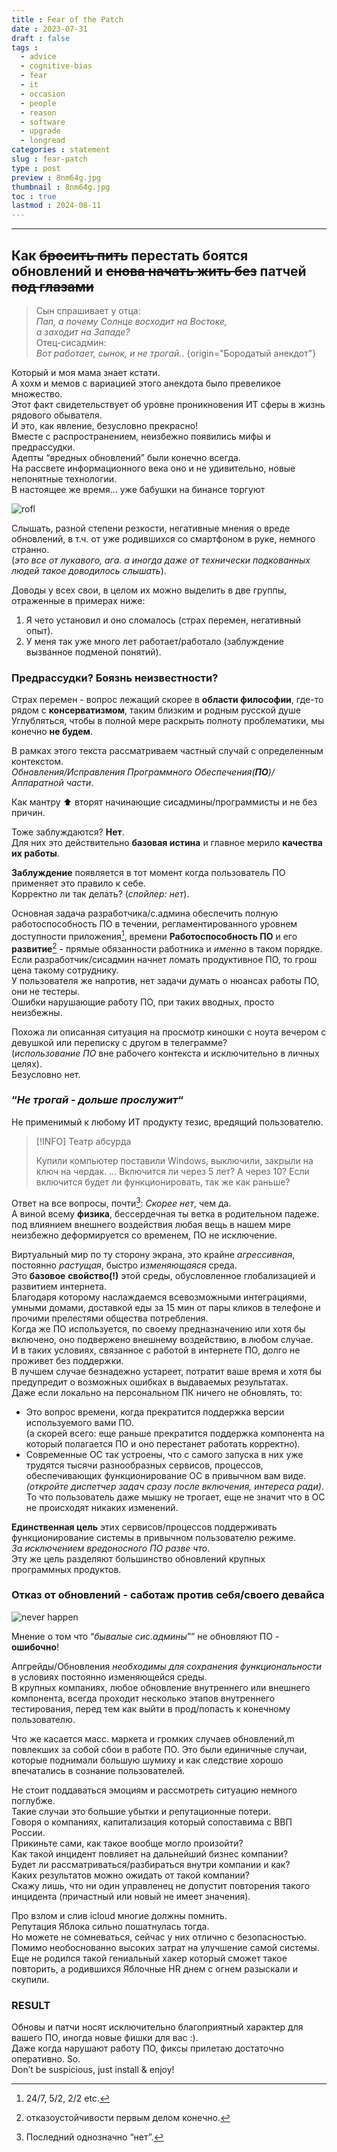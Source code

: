 ```yaml
---
title : Fear of the Patch
date : 2023-07-31
draft : false
tags : 
  - advice
  - cognitive-bias
  - fear
  - it
  - occasion
  - people
  - reason
  - software
  - upgrade
  - longread
categories : statement
slug : fear-patch
type : post
preview : 8nm64g.jpg
thumbnail : 8nm64g.jpg
toc : true
lastmod : 2024-08-11
---
```


* * *

## Как ~~бросить пить~~ перестать боятся обновлений и ~~снова начать жить без~~ патчей ~~под глазами~~

> Сын спрашивает у отца:  
> _Пап, а почему Солнце восходит на Востоке,_  
> _а заходит на Западе?_  
> Отец-сисадмин:  
> _Вот работает, сынок, и не трогай._.
{origin="Бородатый анекдот"}

Который и моя мама знает кстати.  
А хохм и мемов с вариацией этого анекдота было превеликое множество.  
Этот факт свидетельствует об уровне проникновения ИТ сферы в жизнь рядового обывателя.  
И это, как явление, безусловно прекрасно!  
Вместе с распространением, неизбежно появились мифы и предрассудки.  
Адепты “вредных обновлений” были конечно всегда.  
На рассвете информационного века оно и не удивительно, новые непонятные технологии.  
В настоящее же время… уже бабушки на бинансе торгуют

![rofl](https://i.imgur.com/dtDSfsR.png)

Слышать, разной степени резкости, негативные мнения о вреде обновлений, в т.ч. от уже родившихся со смартфоном в руке,
немного странно.  
(_это все от лукавого, ага. а иногда даже от технически подкованных людей такое доводилось слышать_).

Доводы у всех свои, в целом их можно выделить в две группы, отраженные в примерах ниже:

1. Я чето установил и оно сломалось (страх перемен, негативный опыт).
2. У меня так уже много лет работает/работало (заблуждение вызванное подменой понятий).

### Предрассудки? Боязнь неизвестности?

Страх перемен - вопрос лежащий скорее в **области философии**, где-то рядом с **консерватизмом**, таким близким и родным
русской душе  
Углубляться, чтобы в полной мере раскрыть полноту проблематики, мы конечно **не будем**.

В рамках этого текста рассматриваем частный случай с определенным контекстом.  
_Обновления/Исправления Программного Обеспечения(**ПО**)/Аппаратной части_.

Как мантру ⬆ вторят начинающие сисадмины/программисты и не без причин.

Тоже заблуждаются? **Нет**.  
Для них это действительно **базовая истина** и главное мерило **качества их работы**.

**Заблуждение** появляется в тот момент когда пользователь ПО применяет это правило к себе.  
Корректно ли так делать? (_спойлер: нет_).

Основная задача разработчика/с.админа обеспечить полную работоспособность ПО в течении, регламентированного уровнем
доступности приложения[^1], времени **Работоспособность ПО** и его **развитие**[^2] - прямые обязанности работника и
_именно_ в таком порядке.  
Если разработчик/сисадмин начнет ломать продуктивное ПО, то грош цена такому сотруднику.  
У пользователя же напротив, нет задачи думать о нюансах работы ПО, они не тестеры.  
Ошибки нарушающие работу ПО, при таких вводных, просто неизбежны.

[^1]: 24/7, 5/2, 2/2 etc.

[^2]: отказоустойчивости первым делом конечно.

Похожа ли описанная ситуация на просмотр киношки с ноута вечером с девушкой или переписку с другом в телеграмме?  
(_использование ПО_ вне рабочего контекста и исключительно в личных целях).  
Безусловно нет.

### “_Не трогай - дольше прослужит_“

Не применимый к любому ИТ продукту тезис, вредящий пользователю.

> [!INFO] Театр абсурда
>
> Купили компьютер
> поставили Windows, выключили,
> закрыли на ключ на чердак.
> ...
> Включится ли через 5 лет?
> А через 10?
> Если включится будет ли функционировать, так же как раньше?

Ответ на все вопросы, почти[^3]: _Скорее нет_, чем да.  
А виной всему **физика**, бессердечная ты ветка в родительном падеже.  
под влиянием внешнего воздействия любая вещь в нашем мире неизбежно деформируется со временем, ПО не исключение.

[^3]: Последний однозначно “нет”.

Виртуальный мир по ту сторону экрана, это крайне _агрессивная_, постоянно _растущая_, быстро _изменяющаяся_ среда.  
Это **базовое** **свойство(!)** этой среды, обусловленное глобализацией и развитием интернета.  
Благодаря которому наслаждаемся всевозможными интеграциями, умными домами, доставкой еды за 15 мин от пары кликов в телефоне и прочими прелестями общества потребления.  
Когда же ПО используется, по своему предназначению или хотя бы включено, оно подвержено внешнему воздействию, в любом случае.  
И в таких условиях, связанное с работой в интернете ПО, долго не проживет без поддержки.  
В лучшем случае безнадежно устареет, потратит ваше время и хотя бы предупредит о возможных ошибках в выдаваемых результатах.  
Даже если локально на персональном ПК ничего не обновлять, то:

* Это вопрос времени, когда прекратится поддержка версии используемого вами ПО.  
  (а скорей всего: еще раньше прекратится поддержка компонента на который полагается ПО и оно перестанет работать
  корректно).
* Современные ОС так устроены, что с самого запуска в них уже трудятся тысячи разнообразных сервисов, процессов,
  обеспечивающих функционирование ОС в привычном вам виде.  
  _(откройте диспетчер задач сразу после включения, интереса ради)_.  
  То что пользователь даже мышку не трогает, еще не значит что в ОС не происходят никаких изменений.

**Единственная цель** этих сервисов/процессов поддерживать функционирование системы в привычном пользователю режиме.  
_За исключением вредоносного ПО разве что_.  
Эту же цель разделяют большинство обновлений крупных программных продуктов.

### Отказ от обновлений - саботаж против себя/своего девайса

![never happen](https://i.imgur.com/Q6KMSkt.png)

Мнение о том что “_бывалые сис.админы_”” не обновляют ПО - **ошибочно**!

Апгрейды/Обновления _необходимы для сохранения функциональности_ в условиях постоянно изменяющейся среды.  
В крупных компаниях, любое обновление внутреннего или внешнего компонента, всегда проходит несколько этапов внутреннего
тестирования, перед тем как выйти в прод/попасть к конечному пользователю.

Что же касается масс. маркета и громких случаев обновлений,m повлекших за собой сбои в работе ПО. Это были единичные
случаи, которые поднимали большую шумиху и как следствие хорошо впечатались в сознание пользователей.

Не стоит поддаваться эмоциям и рассмотреть ситуацию немного поглубже.  
Такие случаи это большие убытки и репутационные потери.  
Говоря о компаниях, капитализация который сопоставима с ВВП России.  
Прикиньте сами, как такое вообще могло произойти?  
Как такой инцидент повлияет на дальнейший бизнес компании?  
Будет ли рассматриваться/разбираться внутри компании и как?  
Каких результатов можно ожидать от такой компании?  
Скажу лишь, что ни один управленец не допустит повторения такого инцидента (причастный или новый не имеет значения).

Про взлом и слив icloud многие должны помнить.  
Репутация Яблока сильно пошатнулась тогда.  
Но можете не сомневаться, сейчас у них отлично с безопасностью.  
Помимо необоснованно высоких затрат на улучшение самой системы.  
Еще не родился такой гениальный хакер который сможет такое повторить, а родившихся Яблочные HR днем с огнем разыскали и
скупили.

### RESULT

Обновы и патчи носят исключительно благоприятный характер для вашего ПО, иногда новые фишки для вас :).  
Даже когда нарушают работу ПО, фиксы прилетаю достаточно оперативно. So.  
Don’t be suspicious, just install & enjoy!

